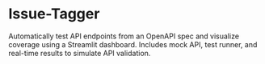 # Issue-Tagger
Automatically test API endpoints from an OpenAPI spec and visualize coverage using a Streamlit dashboard. Includes mock API, test runner, and real-time results to simulate API validation.
